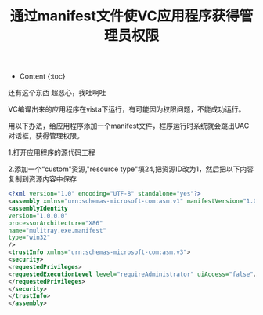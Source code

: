 ﻿---
layout:		post
category:	"program"
title:		"通过manifest文件使VC应用程序获得管理员权限"
tags:		[c++]
---
- Content
{:toc}

还有这个东西 超恶心，我吐啊吐

VC编译出来的应用程序在vista下运行，有可能因为权限问题，不能成功运行。

用以下办法，给应用程序添加一个manifest文件，程序运行时系统就会跳出UAC对话框，获得管理权限。

1.打开应用程序的源代码工程

2.添加一个“custom”资源,"resource type"填24,把资源ID改为1，然后把以下内容复制到资源内容中保存
```xml
<?xml version="1.0" encoding="UTF-8" standalone="yes"?>
<assembly xmlns="urn:schemas-microsoft-com:asm.v1" manifestVersion="1.0">
<assemblyIdentity
version="1.0.0.0"
processorArchitecture="X86"
name="mulitray.exe.manifest"
type="win32"
/>
<trustInfo xmlns="urn:schemas-microsoft-com:asm.v3">
<security>
<requestedPrivileges>
<requestedExecutionLevel level="requireAdministrator" uiAccess="false"/>
</requestedPrivileges>
</security>
</trustInfo>
</assembly>
```